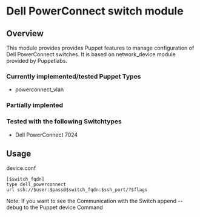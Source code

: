 # Dell PowerConnect switch module

## Overview

This module provides provides Puppet features to manage configuration of Dell PowerConnect switches. It is based on network_device
module provided by Puppetlabs.

### Currently implemented/tested Puppet Types

* powerconnect_vlan

### Partially implented


### Tested with the following Switchtypes

* Dell PowerConnect 7024

## Usage

device.conf

    [$switch_fqdn]
    type dell_powerconnect
    url ssh://$user:$pass@$switch_fqdn:$ssh_port/?$flags

Note: If you want to see the Communication with the Switch append --debug to the Puppet device Command